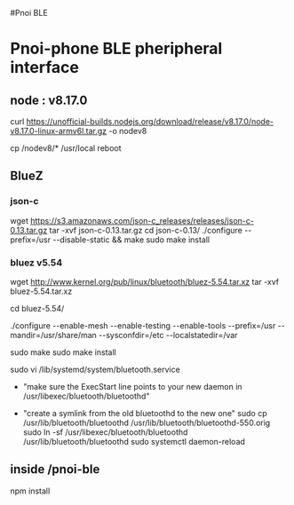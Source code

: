 #Pnoi BLE

# Pnoi-phone BLE pheripheral interface

## node : v8.17.0
curl https://unofficial-builds.nodejs.org/download/release/v8.17.0/node-v8.17.0-linux-armv6l.tar.gz -o nodev8

cp /nodev8/* /usr/local
reboot

## BlueZ

### json-c
wget https://s3.amazonaws.com/json-c_releases/releases/json-c-0.13.tar.gz tar -xvf json-c-0.13.tar.gz
cd json-c-0.13/
./configure --prefix=/usr --disable-static && make
sudo make install


### bluez v5.54
wget http://www.kernel.org/pub/linux/bluetooth/bluez-5.54.tar.xz tar -xvf bluez-5.54.tar.xz

cd bluez-5.54/

./configure --enable-mesh --enable-testing --enable-tools --prefix=/usr --mandir=/usr/share/man --sysconfdir=/etc --localstatedir=/var

sudo make
sudo make install

sudo vi /lib/systemd/system/bluetooth.service

- "make sure the ExecStart line points to your new daemon in /usr/libexec/bluetooth/bluetoothd"

- "create a symlink from the old bluetoothd to the new one"
sudo cp /usr/lib/bluetooth/bluetoothd /usr/lib/bluetooth/bluetoothd-550.orig
sudo ln -sf /usr/libexec/bluetooth/bluetoothd /usr/lib/bluetooth/bluetoothd
sudo systemctl daemon-reload



## inside /pnoi-ble
npm install


